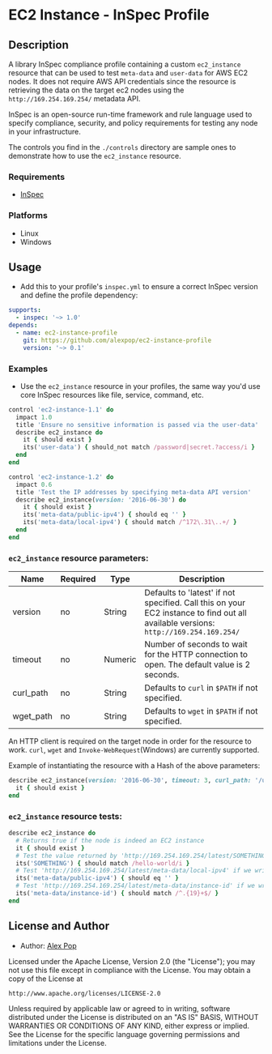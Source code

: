 # EC2 Instance - InSpec Profile

## Description

A library InSpec compliance profile containing a custom `ec2_instance` resource that can be used to test `meta-data` and `user-data` for AWS EC2 nodes. It does not require AWS API credentials since the resource is retrieving the data on the target ec2 nodes using the `http://169.254.169.254/` metadata API.

InSpec is an open-source run-time framework and rule language used to specify compliance, security, and policy requirements for testing any node in your infrastructure.

The controls you find in the `./controls` directory are sample ones to demonstrate how to use the `ec2_instance` resource.

### Requirements

* [InSpec](https://github.com/chef/inspec)

### Platforms

- Linux
- Windows

## Usage

- Add this to your profile's `inspec.yml` to ensure a correct InSpec version and define the profile dependency:

```yaml
supports:
  - inspec: '~> 1.0'
depends:
  - name: ec2-instance-profile
    git: https://github.com/alexpop/ec2-instance-profile
    version: '~> 0.1'
```

### Examples

- Use the `ec2_instance` resource in your profiles, the same way you'd use core InSpec resources like file, service, command, etc.

```ruby
control 'ec2-instance-1.1' do
  impact 1.0
  title 'Ensure no sensitive information is passed via the user-data'
  describe ec2_instance do
    it { should exist }
    its('user-data') { should_not match /password|secret.?access/i }
  end
end

control 'ec2-instance-1.2' do
  impact 0.6
  title 'Test the IP addresses by specifying meta-data API version'
  describe ec2_instance(version: '2016-06-30') do
    it { should exist }
    its('meta-data/public-ipv4') { should eq '' }
    its('meta-data/local-ipv4') { should match /^172\.31\..+/ }
  end
end
```


### `ec2_instance` resource parameters:

Name | Required | Type | Description
--- | --- | --- | ---
version | no | String | Defaults to 'latest' if not specified. Call this on your EC2 instance to find out all available versions: `http://169.254.169.254/`
timeout | no | Numeric | Number of seconds to wait for the HTTP connection to open. The default value is 2 seconds.
curl_path | no | String | Defaults to `curl` in `$PATH` if not specified.
wget_path | no | String | Defaults to `wget` in `$PATH` if not specified.

An HTTP client is required on the target node in order for the resource to work. `curl`, `wget` and `Invoke-WebRequest`(Windows) are currently supported.

Example of instantiating the resource with a Hash of the above parameters:

```ruby
describe ec2_instance(version: '2016-06-30', timeout: 3, curl_path: '/usr/bin/curl') do
  it { should exist }
end
```


### `ec2_instance` resource tests:

```ruby
describe ec2_instance do
  # Returns true if the node is indeed an EC2 instance
  it { should exist }
  # Test the value returned by 'http://169.254.169.254/latest/SOMETHING', see examples below:
  its('SOMETHING') { should match /hello-world/i }
  # Test 'http://169.254.169.254/latest/meta-data/local-ipv4' if we write:
  its('meta-data/public-ipv4') { should eq '' }
  # Test 'http://169.254.169.254/latest/meta-data/instance-id' if we write:
  its('meta-data/instance-id') { should match /^.{19}+$/ }
end
```


## License and Author

* Author: [Alex Pop](https://github.com/alexpop)

Licensed under the Apache License, Version 2.0 (the "License");
you may not use this file except in compliance with the License.
You may obtain a copy of the License at

    http://www.apache.org/licenses/LICENSE-2.0

Unless required by applicable law or agreed to in writing, software
distributed under the License is distributed on an "AS IS" BASIS,
WITHOUT WARRANTIES OR CONDITIONS OF ANY KIND, either express or implied.
See the License for the specific language governing permissions and
limitations under the License.
